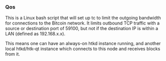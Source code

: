 ### Qos ###

This is a Linux bash script that will set up tc to limit the outgoing bandwidth for connections to the Bitcoin network. It limits outbound TCP traffic with a source or destination port of 59100, but not if the destination IP is within a LAN (defined as 192.168.x.x).

This means one can have an always-on htkd instance running, and another local htkd/htk-qt instance which connects to this node and receives blocks from it.
